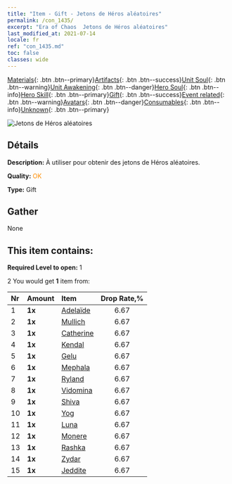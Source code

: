 ```yaml
---
title: "Item - Gift - Jetons de Héros aléatoires"
permalink: /con_1435/
excerpt: "Era of Chaos  Jetons de Héros aléatoires"
last_modified_at: 2021-07-14
locale: fr
ref: "con_1435.md"
toc: false
classes: wide
---
```

 [Materials](/ItemsFR/){: .btn .btn--primary}[Artifacts](/ItemsFR/Artifacts/){: .btn .btn--success}[Unit Soul](/ItemsFR/UnitSoul/){: .btn .btn--warning}[Unit Awakening](/ItemsFR/UnitAwakening/){: .btn .btn--danger}[Hero Soul](/ItemsFR/HeroSoul/){: .btn .btn--info}[Hero Skill](/ItemsFR/HeroSkill/){: .btn .btn--primary}[Gift](/ItemsFR/Gift/){: .btn .btn--success}[Event related](/ItemsFR/Events/){: .btn .btn--warning}[Avatars](/ItemsFR/Avatars/){: .btn .btn--danger}[Consumables](/ItemsFR/Consumables/){: .btn .btn--info}[Unknown](/ItemsFR/Unknown/){: .btn .btn--primary}

 ![Jetons de Héros aléatoires](/images/t/i_907049.png)

## Détails
 **Description:** À utiliser pour obtenir des jetons de Héros aléatoires.

 **Quality:** <span style="color: #FF8C00">OK</span>

 **Type:** Gift

## Gather

  None

## This item contains:

 **Required Level to open:** 1

 2 You would get **1** item  from:

  | Nr | Amount |     Item    | Drop Rate,% |
  |:---|:-------|:------------|:---------:|
  | 1 |  **1x** | [Adelaïde](/ItemsFR/her_359/) | 6.67 | 
  | 2 |  **1x** | [Mullich](/ItemsFR/her_360/) | 6.67 | 
  | 3 |  **1x** | [Catherine](/ItemsFR/her_361/) | 6.67 | 
  | 4 |  **1x** | [Kendal](/ItemsFR/her_363/) | 6.67 | 
  | 5 |  **1x** | [Gelu](/ItemsFR/her_366/) | 6.67 | 
  | 6 |  **1x** | [Mephala](/ItemsFR/her_367/) | 6.67 | 
  | 7 |  **1x** | [Ryland](/ItemsFR/her_368/) | 6.67 | 
  | 8 |  **1x** | [Vidomina](/ItemsFR/her_372/) | 6.67 | 
  | 9 |  **1x** | [Shiva](/ItemsFR/her_376/) | 6.67 | 
  | 10 |  **1x** | [Yog](/ItemsFR/her_377/) | 6.67 | 
  | 11 |  **1x** | [Luna](/ItemsFR/her_378/) | 6.67 | 
  | 12 |  **1x** | [Monere](/ItemsFR/her_379/) | 6.67 | 
  | 13 |  **1x** | [Rashka](/ItemsFR/her_384/) | 6.67 | 
  | 14 |  **1x** | [Zydar](/ItemsFR/her_385/) | 6.67 | 
  | 15 |  **1x** | [Jeddite](/ItemsFR/her_391/) | 6.67 | 
